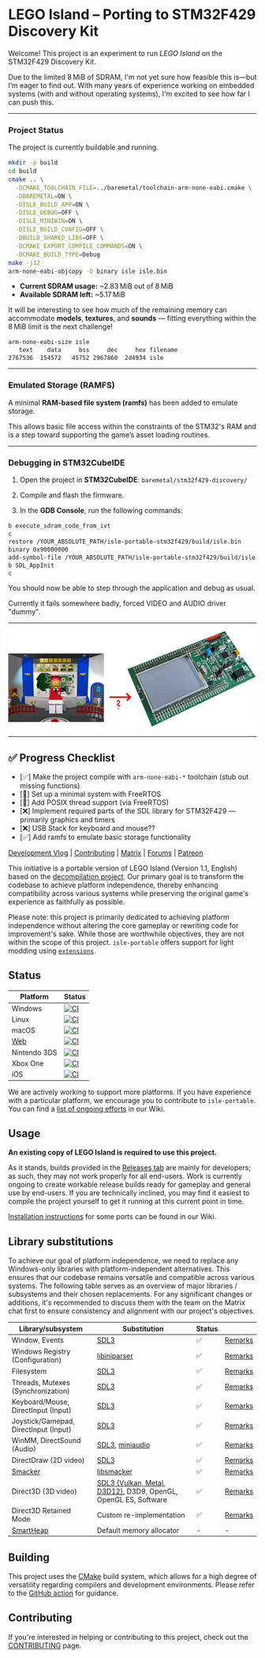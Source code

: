 # LEGO Island – Porting to STM32F429 Discovery Kit

Welcome!
This project is an experiment to run *LEGO Island* on the STM32F429 Discovery Kit.

Due to the limited 8 MiB of SDRAM, I'm not yet sure how feasible this is—but I’m eager to find out.
With many years of experience working on embedded systems (with and without operating systems), I'm excited to see how far I can push this.

---

### Project Status

The project is currently buildable and running.

```sh
mkdir -p build
cd build
cmake .. \
  -DCMAKE_TOOLCHAIN_FILE=../baremetal/toolchain-arm-none-eabi.cmake \
  -DBAREMETAL=ON \
  -DISLE_BUILD_APP=ON \
  -DISLE_DEBUG=OFF \
  -DISLE_MINIWIN=ON \
  -DISLE_BUILD_CONFIG=OFF \
  -DBUILD_SHARED_LIBS=OFF \
  -DCMAKE_EXPORT_COMPILE_COMMANDS=ON \
  -DCMAKE_BUILD_TYPE=Debug
make -j12
arm-none-eabi-objcopy -O binary isle isle.bin
```

* **Current SDRAM usage:** \~2.83 MiB out of 8 MiB
* **Available SDRAM left:** \~5.17 MiB

It will be interesting to see how much of the remaining memory can accommodate **models**, **textures**, and **sounds** — fitting everything within the 8 MiB limit is the next challenge!

```
arm-none-eabi-size isle
   text	   data	    bss	    dec	    hex	filename
2767536	 154572	  45752	2967860	 2d4934	isle
```

---

### Emulated Storage (RAMFS)

A minimal **RAM-based file system (ramfs)** has been added to emulate storage.

This allows basic file access within the constraints of the STM32's RAM and is a step toward supporting the game’s asset loading routines.

---

### Debugging in STM32CubeIDE

1. Open the project in **STM32CubeIDE**:
   `baremetal/stm32f429-discovery/`

2. Compile and flash the firmware.

3. In the **GDB Console**, run the following commands:

```gdb
b execute_sdram_code_from_ivt
c
restore /YOUR_ABSOLUTE_PATH/isle-portable-stm32f429/build/isle.bin binary 0x90000000
add-symbol-file /YOUR_ABSOLUTE_PATH/isle-portable-stm32f429/build/isle
b SDL_AppInit
c
```

You should now be able to step through the application and debug as usual.

Currently it fails somewhere badly, forced VIDEO and AUDIO driver "dummy".

---

![Lego Island game screenshot → Photo of Discovery KIT](kit.jpg)

---

## ✅ Progress Checklist

* \[✅] Make the project compile with `arm-none-eabi-*` toolchain (stub out missing functions)
* \[🚧] Set up a minimal system with FreeRTOS
* \[🚧] Add POSIX thread support (via FreeRTOS)
* \[❌] Implement required parts of the SDL library for STM32F429 — primarily graphics and timers
* \[❌] USB Stack for keyboard and mouse??
* \[✅] Add ramfs to emulate basic storage functionality

[Development Vlog](https://www.youtube.com/playlist?list=PLbpl-gZkNl2Db4xcAsT_xOfOwRk-2DPHL) | [Contributing](/CONTRIBUTING.md) | [Matrix](https://matrix.to/#/#isledecomp:matrix.org) | [Forums](https://forum.mattkc.com/viewforum.php?f=1) | [Patreon](https://www.patreon.com/mattkc)
  
This initiative is a portable version of LEGO Island (Version 1.1, English) based on the [decompilation project](https://github.com/isledecomp/isle). Our primary goal is to transform the codebase to achieve platform independence, thereby enhancing compatibility across various systems while preserving the original game's experience as faithfully as possible.

Please note: this project is primarily dedicated to achieving platform independence without altering the core gameplay or rewriting code for improvement's sake. While those are worthwhile objectives, they are not within the scope of this project. `isle-portable` offers support for light modding using [`extensions`](/extensions). 

## Status

| Platform | Status |
| - | - | 
| Windows | [![CI](https://github.com/isledecomp/isle-portable/actions/workflows/ci.yml/badge.svg)](https://github.com/isledecomp/isle-portable/actions/workflows/ci.yml) | 
| Linux | [![CI](https://github.com/isledecomp/isle-portable/actions/workflows/ci.yml/badge.svg)](https://github.com/isledecomp/isle-portable/actions/workflows/ci.yml) |
| macOS | [![CI](https://github.com/isledecomp/isle-portable/actions/workflows/ci.yml/badge.svg)](https://github.com/isledecomp/isle-portable/actions/workflows/ci.yml) |
| [Web](https://isle.pizza) | [![CI](https://github.com/isledecomp/isle-portable/actions/workflows/ci.yml/badge.svg)](https://github.com/isledecomp/isle-portable/actions/workflows/ci.yml) |
| Nintendo 3DS | [![CI](https://github.com/isledecomp/isle-portable/actions/workflows/ci.yml/badge.svg)](https://github.com/isledecomp/isle-portable/actions/workflows/ci.yml) |
| Xbox One | [![CI](https://github.com/isledecomp/isle-portable/actions/workflows/ci.yml/badge.svg)](https://github.com/isledecomp/isle-portable/actions/workflows/ci.yml) |
| iOS | [![CI](https://github.com/isledecomp/isle-portable/actions/workflows/ci.yml/badge.svg)](https://github.com/isledecomp/isle-portable/actions/workflows/ci.yml) |

We are actively working to support more platforms. If you have experience with a particular platform, we encourage you to contribute to `isle-portable`. You can find a [list of ongoing efforts](https://github.com/isledecomp/isle-portable/wiki/Work%E2%80%90in%E2%80%90progress-ports) in our Wiki.

## Usage

**An existing copy of LEGO Island is required to use this project.**

As it stands, builds provided in the [Releases tab](https://github.com/isledecomp/isle-portable/releases/tag/continuous) are mainly for developers; as such, they may not work properly for all end-users. Work is currently ongoing to create workable release builds ready for gameplay and general use by end-users. If you are technically inclined, you may find it easiest to compile the project yourself to get it running at this current point in time.

[Installation instructions](https://github.com/isledecomp/isle-portable/wiki/Installation) for some ports can be found in our Wiki.

## Library substitutions

To achieve our goal of platform independence, we need to replace any Windows-only libraries with platform-independent alternatives. This ensures that our codebase remains versatile and compatible across various systems. The following table serves as an overview of major libraries / subsystems and their chosen replacements. For any significant changes or additions, it's recommended to discuss them with the team on the Matrix chat first to ensure consistency and alignment with our project's objectives.

| Library/subsystem | Substitution | Status | |
| - | - | - | - |
| Window, Events | [SDL3](https://www.libsdl.org/) | ✅ | [Remarks](https://github.com/search?q=repo%3Aisledecomp%2Fisle-portable+%22%2F%2F+%5Blibrary%3Awindow%5D%22&type=code) |
| Windows Registry (Configuration) | [libiniparser](https://gitlab.com/iniparser/iniparser) | ✅ | [Remarks](https://github.com/search?q=repo%3Aisledecomp%2Fisle-portable+%22%2F%2F+%5Blibrary%3Aconfig%5D%22&type=code) |
| Filesystem | [SDL3](https://www.libsdl.org/) | ✅ | [Remarks](https://github.com/search?q=repo%3Aisledecomp%2Fisle-portable+%22%2F%2F+%5Blibrary%3Afilesystem%5D%22&type=code) |
| Threads, Mutexes (Synchronization) | [SDL3](https://www.libsdl.org/) | ✅ | [Remarks](https://github.com/search?q=repo%3Aisledecomp%2Fisle-portable+%22%2F%2F+%5Blibrary%3Asynchronization%5D%22&type=code) |
| Keyboard/Mouse, DirectInput (Input) | [SDL3](https://www.libsdl.org/) | ✅ | [Remarks](https://github.com/search?q=repo%3Aisledecomp%2Fisle-portable+%22%2F%2F+%5Blibrary%3Ainput%5D%22&type=code) |
| Joystick/Gamepad, DirectInput (Input) | [SDL3](https://www.libsdl.org/) | ✅ | [Remarks](https://github.com/search?q=repo%3Aisledecomp%2Fisle-portable+%22%2F%2F+%5Blibrary%3Ainput%5D%22&type=code) |
| WinMM, DirectSound (Audio) | [SDL3](https://www.libsdl.org/), [miniaudio](https://miniaud.io/) | ✅ | [Remarks](https://github.com/search?q=repo%3Aisledecomp%2Fisle-portable+%22%2F%2F+%5Blibrary%3Aaudio%5D%22&type=code) |
| DirectDraw (2D video) | [SDL3](https://www.libsdl.org/) | ✅ | [Remarks](https://github.com/search?q=repo%3Aisledecomp%2Fisle-portable+%22%2F%2F+%5Blibrary%3A2d%5D%22&type=code) |
| [Smacker](https://github.com/isledecomp/isle/tree/master/3rdparty/smacker) | [libsmacker](https://github.com/foxtacles/libsmacker) | ✅ | [Remarks](https://github.com/search?q=repo%3Aisledecomp%2Fisle-portable%20%22%2F%2F%20%5Blibrary%3Alibsmacker%5D%22&type=code) |
| Direct3D (3D video) | [SDL3 (Vulkan, Metal, D3D12)](https://www.libsdl.org/), D3D9, OpenGL, OpenGL ES, Software | ✅ | [Remarks](https://github.com/search?q=repo%3Aisledecomp%2Fisle-portable+%22%2F%2F+%5Blibrary%3A3d%5D%22&type=code) |
| Direct3D Retained Mode | Custom re-implementation | ✅ | [Remarks](https://github.com/search?q=repo%3Aisledecomp%2Fisle-portable+%22%2F%2F+%5Blibrary%3Aretained%5D%22&type=code) |
| [SmartHeap](https://github.com/isledecomp/isle/tree/master/3rdparty/smartheap) | Default memory allocator | - | - |

## Building

This project uses the [CMake](https://cmake.org/) build system, which allows for a high degree of versatility regarding compilers and development environments. Please refer to the [GitHub action](/.github/workflows//ci.yml) for guidance.

## Contributing

If you're interested in helping or contributing to this project, check out the [CONTRIBUTING](/CONTRIBUTING.md) page.
